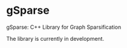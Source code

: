 # gSparse
gSparse: C++ Library for Graph Sparsification


The library is currently in development. 
